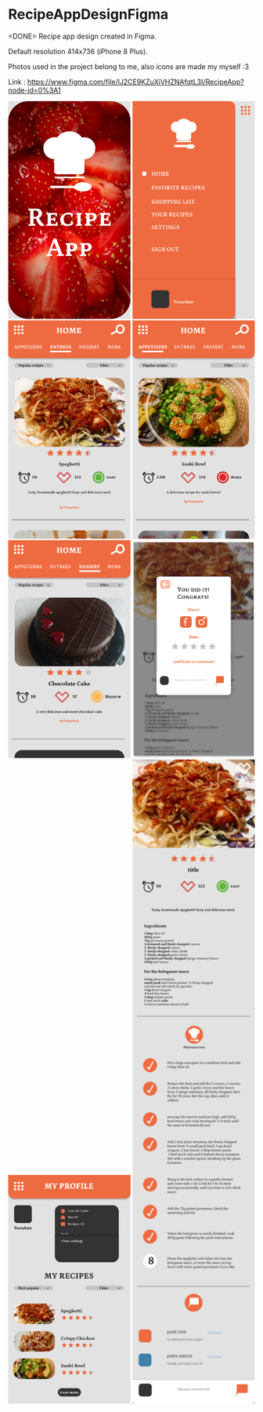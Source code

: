 # RecipeAppDesignFigma
&lt;DONE> Recipe app design created in Figma.

Default resolution 414x736 (iPhone 8 Plus).

Photos used in the project belong to me, also icons are made my myself :3

Link : https://www.figma.com/file/lJ2CE9KZuXiVHZNAfqtL3I/RecipeApp?node-id=0%3A1


<p align="center">
  <img src="https://raw.githubusercontent.com/YunaAnn/RecipeAppDesignFigma/master/SplashScreen.png" width="250" title="hover text">
  <img src="https://raw.githubusercontent.com/YunaAnn/RecipeAppDesignFigma/master/Menu.png" width="250" title="hover text">
  <img src="https://raw.githubusercontent.com/YunaAnn/RecipeAppDesignFigma/master/HomeEntrees.png" width="250" title="hover text">
  <img src="https://raw.githubusercontent.com/YunaAnn/RecipeAppDesignFigma/master/HomeAppetizers.png" width="250" title="hover text">
  <img src="https://raw.githubusercontent.com/YunaAnn/RecipeAppDesignFigma/master/HomeDessert.png" width="250" title="hover text">
  <img src="https://raw.githubusercontent.com/YunaAnn/RecipeAppDesignFigma/master/RecipeDone.png" width="250" title="hover text">
  <img src="https://raw.githubusercontent.com/YunaAnn/RecipeAppDesignFigma/master/MyRecipes.png" width="250" title="hover text">
  <img src="https://raw.githubusercontent.com/YunaAnn/RecipeAppDesignFigma/master/RecipeDetails.png" width="250" title="hover text">

